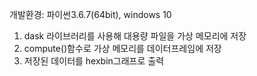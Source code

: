 개발환경: 파이썬3.6.7(64bit), windows 10

1. dask 라이브러리를 사용해 대용량 파일을 가상 메모리에 저장
2. compute()함수로 가상 메모리를 데이터프레임에 저장
3. 저장된 데이터를 hexbin그래프로 출력
